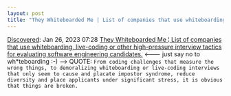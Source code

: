 ```yaml
---
layout: post
title: "They Whiteboarded Me | List of companies that use whiteboarding, live-coding or other high-pressure interview tactics for evaluating software engineering candidates."
---
```

[Discovered](http://rolandtanglao.com/2020/07/29/p1-blogthis-checkvist-list-links-to-blog/): Jan 26, 2023 07:28  [They Whiteboarded Me ¦ List of companies that use whiteboarding, live-coding or other high-pressure interview tactics for evaluating software engineering candidates.](https://they.whiteboarded.me/) <--- just say no to wh*teboarding :-)  --> QUOTE: `From coding challenges that measure the wrong things, to demoralizing whiteboarding or live-coding interviews that only seem to cause and placate impostor syndrome, reduce diversity and place applicants under significant stress, it is obvious that things are broken.`
